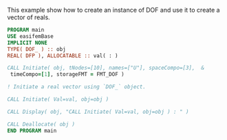 This example show how to create an instance of DOF and use it to create a vector of reals.

```fortran
PROGRAM main
USE easifemBase
IMPLICIT NONE
TYPE( DOF_ ) :: obj
REAL( DFP ), ALLOCATABLE :: val( : )

CALL Initiate( obj, tNodes=[10], names=["U"], spaceCompo=[3],  &
 timeCompo=[1], storageFMT = FMT_DOF )

! Initiate a real vector using `DOF_` object.

CALL Initiate( Val=val, obj=obj )

CALL Display( obj, "CALL Initiate( Val=val, obj=obj ) : " )

CALL Deallocate( obj )
END PROGRAM main
```
